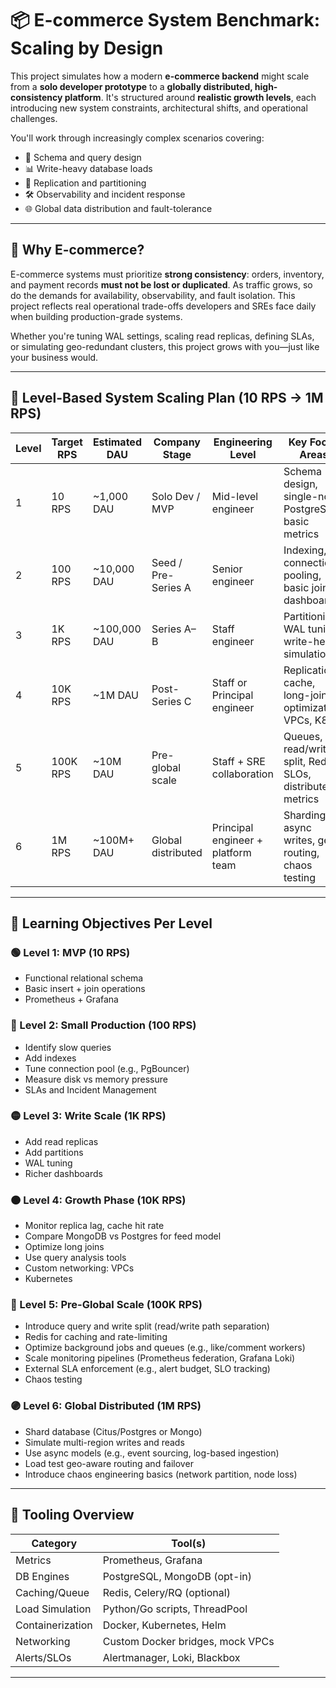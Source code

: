 # 📦 E-commerce System Benchmark: Scaling by Design

This project simulates how a modern **e-commerce backend** might scale from a **solo developer prototype** to a **globally distributed, high-consistency platform**. It's structured around **realistic growth levels**, each introducing new system constraints, architectural shifts, and operational challenges.

You'll work through increasingly complex scenarios covering:

- 🔧 Schema and query design
- 📊 Write-heavy database loads
- 🔁 Replication and partitioning
- 🛠️ Observability and incident response
- 🌐 Global data distribution and fault-tolerance

---

## 🎯 Why E-commerce?

E-commerce systems must prioritize **strong consistency**: orders, inventory, and payment records **must not be lost or duplicated**. As traffic grows, so do the demands for availability, observability, and fault isolation. This project reflects real operational trade-offs developers and SREs face daily when building production-grade systems.

Whether you're tuning WAL settings, scaling read replicas, defining SLAs, or simulating geo-redundant clusters, this project grows with you—just like your business would.

---

## 🚀 Level-Based System Scaling Plan (10 RPS → 1M RPS)

| Level | Target RPS | Estimated DAU | Company Stage       | Engineering Level                  | Key Focus Areas                                            |
|-------|------------|---------------|---------------------|------------------------------------|------------------------------------------------------------|
| 1     | 10 RPS     | ~1,000 DAU    | Solo Dev / MVP      | Mid-level engineer                 | Schema design, single-node PostgreSQL, basic metrics       |
| 2     | 100 RPS    | ~10,000 DAU   | Seed / Pre-Series A | Senior engineer                    | Indexing, connection pooling, basic joins, dashboards      |
| 3     | 1K RPS     | ~100,000 DAU  | Series A–B          | Staff engineer                     | Partitioning, WAL tuning, write-heavy simulation           |
| 4     | 10K RPS    | ~1M DAU       | Post-Series C       | Staff or Principal engineer        | Replication, cache, long-join optimization, VPCs, K8s      |
| 5     | 100K RPS   | ~10M DAU      | Pre-global scale    | Staff + SRE collaboration          | Queues, read/write split, Redis, SLOs, distributed metrics |
| 6     | 1M RPS     | ~100M+ DAU    | Global distributed  | Principal engineer + platform team | Sharding, async writes, geo-routing, chaos testing         |

---

## 🧠 Learning Objectives Per Level

### 🟢 Level 1: MVP (10 RPS)
- Functional relational schema
- Basic insert + join operations
- Prometheus + Grafana

### 🔵 Level 2: Small Production (100 RPS)
- Identify slow queries
- Add indexes
- Tune connection pool (e.g., PgBouncer)
- Measure disk vs memory pressure
- SLAs and Incident Management

### 🟡 Level 3: Write Scale (1K RPS)
- Add read replicas
- Add partitions
- WAL tuning
- Richer dashboards

### 🟠 Level 4: Growth Phase (10K RPS)
- Monitor replica lag, cache hit rate
- Compare MongoDB vs Postgres for feed model
- Optimize long joins
- Use query analysis tools
- Custom networking: VPCs
- Kubernetes

### 🔴 Level 5: Pre-Global Scale (100K RPS)
- Introduce query and write split (read/write path separation)
- Redis for caching and rate-limiting
- Optimize background jobs and queues (e.g., like/comment workers)
- Scale monitoring pipelines (Prometheus federation, Grafana Loki)
- External SLA enforcement (e.g., alert budget, SLO tracking)
- Chaos testing

### 🟣 Level 6: Global Distributed (1M RPS)
- Shard database (Citus/Postgres or Mongo)
- Simulate multi-region writes and reads
- Use async models (e.g., event sourcing, log-based ingestion)
- Load test geo-aware routing and failover
- Introduce chaos engineering basics (network partition, node loss)

---

## 🔧 Tooling Overview

| Category         | Tool(s)                          |
|------------------|----------------------------------|
| Metrics          | Prometheus, Grafana              |
| DB Engines       | PostgreSQL, MongoDB (opt-in)     |
| Caching/Queue    | Redis, Celery/RQ (optional)      |
| Load Simulation  | Python/Go scripts, ThreadPool    |
| Containerization | Docker, Kubernetes, Helm         |
| Networking       | Custom Docker bridges, mock VPCs |
| Alerts/SLOs      | Alertmanager, Loki, Blackbox     |

---
